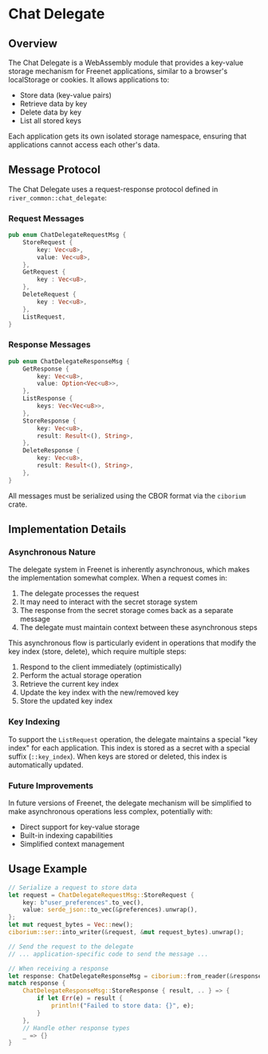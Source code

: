 # Chat Delegate

## Overview

The Chat Delegate is a WebAssembly module that provides a key-value storage mechanism for Freenet
applications, similar to a browser's localStorage or cookies. It allows applications to:

- Store data (key-value pairs)
- Retrieve data by key
- Delete data by key
- List all stored keys

Each application gets its own isolated storage namespace, ensuring that applications cannot access
each other's data.

## Message Protocol

The Chat Delegate uses a request-response protocol defined in `river_common::chat_delegate`:

### Request Messages

```rust
pub enum ChatDelegateRequestMsg {
    StoreRequest {
        key: Vec<u8>,
        value: Vec<u8>,
    },
    GetRequest {
        key : Vec<u8>,
    },
    DeleteRequest {
        key : Vec<u8>,
    },
    ListRequest,
}
```

### Response Messages

```rust
pub enum ChatDelegateResponseMsg {
    GetResponse {
        key: Vec<u8>,
        value: Option<Vec<u8>>,
    },
    ListResponse {
        keys: Vec<Vec<u8>>,
    },
    StoreResponse {
        key: Vec<u8>,
        result: Result<(), String>,
    },
    DeleteResponse {
        key: Vec<u8>,
        result: Result<(), String>,
    },
}
```

All messages must be serialized using the CBOR format via the `ciborium` crate.

## Implementation Details

### Asynchronous Nature

The delegate system in Freenet is inherently asynchronous, which makes the implementation somewhat
complex. When a request comes in:

1. The delegate processes the request
2. It may need to interact with the secret storage system
3. The response from the secret storage comes back as a separate message
4. The delegate must maintain context between these asynchronous steps

This asynchronous flow is particularly evident in operations that modify the key index (store,
delete), which require multiple steps:

1. Respond to the client immediately (optimistically)
2. Perform the actual storage operation
3. Retrieve the current key index
4. Update the key index with the new/removed key
5. Store the updated key index

### Key Indexing

To support the `ListRequest` operation, the delegate maintains a special "key index" for each
application. This index is stored as a secret with a special suffix (`::key_index`). When keys are
stored or deleted, this index is automatically updated.

### Future Improvements

In future versions of Freenet, the delegate mechanism will be simplified to make asynchronous
operations less complex, potentially with:

- Direct support for key-value storage
- Built-in indexing capabilities
- Simplified context management

## Usage Example

```rust
// Serialize a request to store data
let request = ChatDelegateRequestMsg::StoreRequest {
    key: b"user_preferences".to_vec(),
    value: serde_json::to_vec(&preferences).unwrap(),
};
let mut request_bytes = Vec::new();
ciborium::ser::into_writer(&request, &mut request_bytes).unwrap();

// Send the request to the delegate
// ... application-specific code to send the message ...

// When receiving a response
let response: ChatDelegateResponseMsg = ciborium::from_reader(&response_bytes[..]).unwrap();
match response {
    ChatDelegateResponseMsg::StoreResponse { result, .. } => {
        if let Err(e) = result {
            println!("Failed to store data: {}", e);
        }
    },
    // Handle other response types
    _ => {}
}
```
